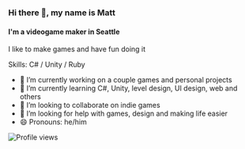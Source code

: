 ### Hi there 👋, my name is Matt
#### I'm a videogame maker in Seattle

I like to make games and have fun doing it

Skills: C# / Unity / Ruby

- 🔭 I’m currently working on a couple games and personal projects 
- 🌱 I’m currently learning C#, Unity, level design, UI design, web and others 
- 👯 I’m looking to collaborate on indie games 
- 🤔 I’m looking for help with games, design and making life easier 
- 😄 Pronouns: he/him 

![Profile views](https://gpvc.arturio.dev/man0rmachine)  
